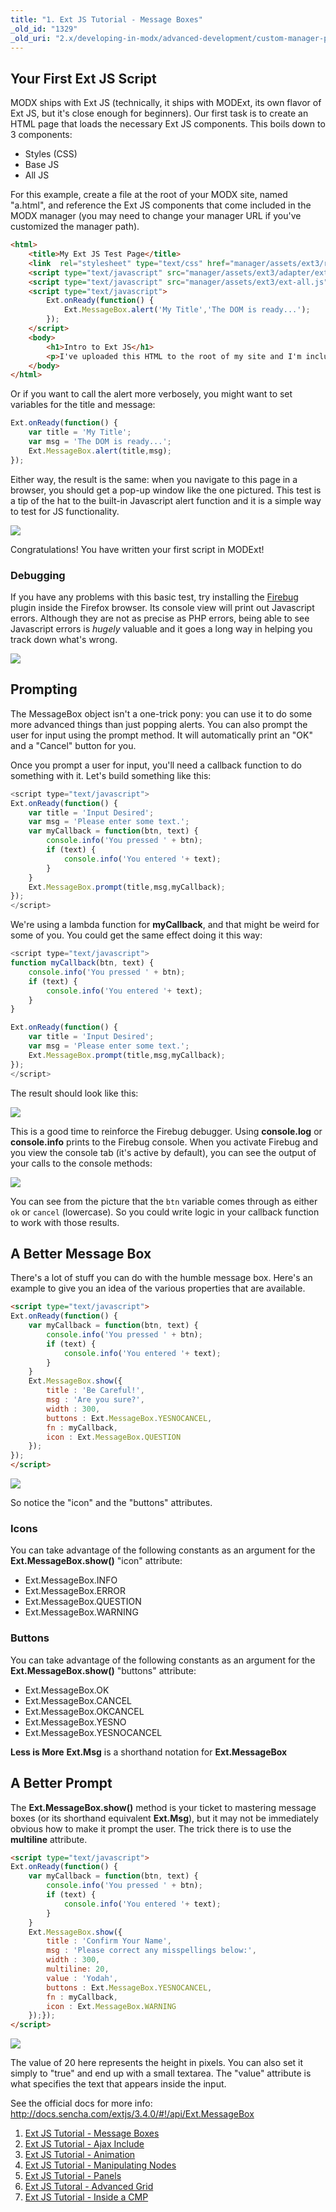 ```yaml
---
title: "1. Ext JS Tutorial - Message Boxes"
_old_id: "1329"
_old_uri: "2.x/developing-in-modx/advanced-development/custom-manager-pages/modext/modext-tutorials/1.-ext-js-tutorial-message-boxes"
---
```


## Your First Ext JS Script

MODX ships with Ext JS (technically, it ships with MODExt, its own flavor of Ext JS, but it's close enough for beginners). Our first task is to create an HTML page that loads the necessary Ext JS components. This boils down to 3 components:

- Styles (CSS)
- Base JS
- All JS

For this example, create a file at the root of your MODX site, named "a.html", and reference the Ext JS components that come included in the MODX manager (you may need to change your manager URL if you've customized the manager path).

``` html
<html>
    <title>My Ext JS Test Page</title>
    <link  rel="stylesheet" type="text/css" href="manager/assets/ext3/resources/css/ext-all.css" />
    <script type="text/javascript" src="manager/assets/ext3/adapter/ext/ext-base.js"></script>
    <script type="text/javascript" src="manager/assets/ext3/ext-all.js"></script>
    <script type="text/javascript">
        Ext.onReady(function() {
            Ext.MessageBox.alert('My Title','The DOM is ready...');
        });
    </script>
    <body>
        <h1>Intro to Ext JS</h1>
        <p>I've uploaded this HTML to the root of my site and I'm including the Ext JS libraries that ship with the MODX manager.</p>
    </body>
</html>
```

Or if you want to call the alert more verbosely, you might want to set variables for the title and message:

``` javascript
Ext.onReady(function() {
    var title = 'My Title';
    var msg = 'The DOM is ready...';
    Ext.MessageBox.alert(title,msg);
});
```

Either way, the result is the same: when you navigate to this page in a browser, you should get a pop-up window like the one pictured. This test is a tip of the hat to the built-in Javascript alert function and it is a simple way to test for JS functionality.

![](ext_js_dom.jpg)

Congratulations! You have written your first script in MODExt!

### Debugging

If you have any problems with this basic test, try installing the [Firebug](http://getfirebug.com/) plugin inside the Firefox browser. Its console view will print out Javascript errors. Although they are not as precise as PHP errors, being able to see Javascript errors is _hugely_ valuable and it goes a long way in helping you track down what's wrong.

![](ext_js_firebug.jpg)

## Prompting

The MessageBox object isn't a one-trick pony: you can use it to do some more advanced things than just popping alerts. You can also prompt the user for input using the prompt method. It will automatically print an "OK" and a "Cancel" button for you.

Once you prompt a user for input, you'll need a callback function to do something with it. Let's build something like this:

``` javascript
<script type="text/javascript">
Ext.onReady(function() {
    var title = 'Input Desired';
    var msg = 'Please enter some text.';
    var myCallback = function(btn, text) {
        console.info('You pressed ' + btn);
        if (text) {
            console.info('You entered '+ text);
        }
    }
    Ext.MessageBox.prompt(title,msg,myCallback);
});
</script>
```

We're using a lambda function for **myCallback**, and that might be weird for some of you. You could get the same effect doing it this way:

``` javascript
<script type="text/javascript">
function myCallback(btn, text) {
    console.info('You pressed ' + btn);
    if (text) {
        console.info('You entered '+ text);
    }
}

Ext.onReady(function() {
    var title = 'Input Desired';
    var msg = 'Please enter some text.';
    Ext.MessageBox.prompt(title,msg,myCallback);
});
</script>
```

The result should look like this:

![](extjs+prompt.jpg)

This is a good time to reinforce the Firebug debugger. Using **console.log** or **console.info** prints to the Firebug console. When you activate Firebug and you view the console tab (it's active by default), you can see the output of your calls to the console methods:

![](extjs+firebug.jpg)

You can see from the picture that the `btn` variable comes through as either `ok` or `cancel` (lowercase). So you could write logic in your callback function to work with those results.

## A Better Message Box

There's a lot of stuff you can do with the humble message box. Here's an example to give you an idea of the various properties that are available.

``` html
<script type="text/javascript">
Ext.onReady(function() {
    var myCallback = function(btn, text) {
        console.info('You pressed ' + btn);
        if (text) {
            console.info('You entered '+ text);
        }
    }
    Ext.MessageBox.show({
        title : 'Be Careful!',
        msg : 'Are you sure?',
        width : 300,
        buttons : Ext.MessageBox.YESNOCANCEL,
        fn : myCallback,
        icon : Ext.MessageBox.QUESTION
    });
});
</script>
```

![](ext+js+question.jpg)

So notice the "icon" and the "buttons" attributes.

### Icons

You can take advantage of the following constants as an argument for the **Ext.MessageBox.show()** "icon" attribute:

- Ext.MessageBox.INFO
- Ext.MessageBox.ERROR
- Ext.MessageBox.QUESTION
- Ext.MessageBox.WARNING

### Buttons

You can take advantage of the following constants as an argument for the **Ext.MessageBox.show()** "buttons" attribute:

- Ext.MessageBox.OK
- Ext.MessageBox.CANCEL
- Ext.MessageBox.OKCANCEL
- Ext.MessageBox.YESNO
- Ext.MessageBox.YESNOCANCEL

**Less is More**
**Ext.Msg** is a shorthand notation for **Ext.MessageBox**

## A Better Prompt

The **Ext.MessageBox.show()** method is your ticket to mastering message boxes (or its shorthand equivalent **Ext.Msg**), but it may not be immediately obvious how to make it prompt the user. The trick there is to use the **multiline** attribute.

``` html
<script type="text/javascript">
Ext.onReady(function() {
    var myCallback = function(btn, text) {
        console.info('You pressed ' + btn);
        if (text) {
            console.info('You entered '+ text);
        }
    }
    Ext.MessageBox.show({
        title : 'Confirm Your Name',
        msg : 'Please correct any misspellings below:',
        width : 300,
        multiline: 20,
        value : 'Yodah',
        buttons : Ext.MessageBox.YESNOCANCEL,
        fn : myCallback,
        icon : Ext.MessageBox.WARNING
    });});
</script>
```

![](ext+js+yodah.jpg)

The value of 20 here represents the height in pixels. You can also set it simply to "true" and end up with a small textarea. The "value" attribute is what specifies the text that appears inside the input.

See the official docs for more info: <http://docs.sencha.com/extjs/3.4.0/#!/api/Ext.MessageBox>

1. [Ext JS Tutorial - Message Boxes](extending-modx/custom-manager-pages/modext/modext-tutorials/1.-ext-js-tutorial-message-boxes)
2. [Ext JS Tutorial - Ajax Include](extending-modx/custom-manager-pages/modext/modext-tutorials/2.-ext-js-tutorial-ajax-include)
3. [Ext JS Tutorial - Animation](extending-modx/custom-manager-pages/modext/modext-tutorials/3.-ext-js-tutorial-animation)
4. [Ext JS Tutorial - Manipulating Nodes](extending-modx/custom-manager-pages/modext/modext-tutorials/4.-ext-js-tutorial-manipulating-nodes)
5. [Ext JS Tutorial - Panels](extending-modx/custom-manager-pages/modext/modext-tutorials/5.-ext-js-tutorial-panels)
6. [Ext JS Tutoral - Advanced Grid](extending-modx/custom-manager-pages/modext/modext-tutorials/7.-ext-js-tutoral-advanced-grid)
7. [Ext JS Tutorial - Inside a CMP](extending-modx/custom-manager-pages/modext/modext-tutorials/8.-ext-js-tutorial-inside-a-cmp)
